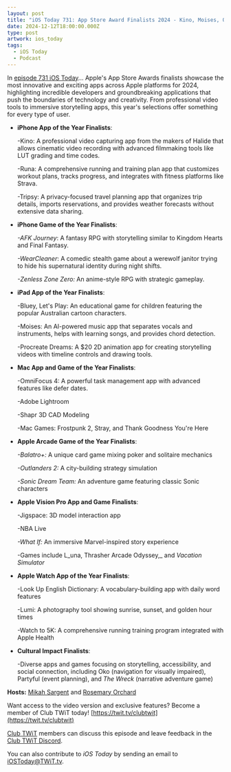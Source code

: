 ```yaml
---
layout: post
title: "iOS Today 731: App Store Award Finalists 2024 - Kino, Moises, OmniFocus 4, & more!"
date: 2024-12-12T18:00:00.000Z
type: post
artwork: ios_today
tags:
  - iOS Today
  - Podcast
---
```

In [episode 731 iOS Today](https://twit.tv/shows/ios-today/episodes/731)...
Apple's App Store Awards finalists showcase the most innovative and exciting apps across Apple platforms for 2024, highlighting incredible developers and groundbreaking applications that push the boundaries of technology and creativity. From professional video tools to immersive storytelling apps, this year's selections offer something for every type of user.

*   **iPhone App of the Year Finalists**:
    
    \-Kino: A professional video capturing app from the makers of Halide that allows cinematic video recording with advanced filmmaking tools like LUT grading and time codes.
    
    \-Runa: A comprehensive running and training plan app that customizes workout plans, tracks progress, and integrates with fitness platforms like Strava.
    
    \-Tripsy: A privacy-focused travel planning app that organizes trip details, imports reservations, and provides weather forecasts without extensive data sharing.
    
*   **iPhone Game of the Year Finalists**:
    
    _\-AFK Journey_: A fantasy RPG with storytelling similar to Kingdom Hearts and Final Fantasy.
    
    _\-WearCleaner_: A comedic stealth game about a werewolf janitor trying to hide his supernatural identity during night shifts.
    
    _\-Zenless Zone Zero:_ An anime-style RPG with strategic gameplay.
    
*   **iPad App of the Year Finalists**:
    
    \-Bluey, Let's Play: An educational game for children featuring the popular Australian cartoon characters.
    
    \-Moises: An AI-powered music app that separates vocals and instruments, helps with learning songs, and provides chord detection.
    
    \-Procreate Dreams: A $20 2D animation app for creating storytelling videos with timeline controls and drawing tools.
    
*   **Mac App and Game of the Year Finalists**:
    
    \-OmniFocus 4: A powerful task management app with advanced features like defer dates.
    
    \-Adobe Lightroom
    
    \-Shapr 3D CAD Modeling
    
    \-Mac Games: Frostpunk 2, Stray, and Thank Goodness You're Here
    
*   **Apple Arcade Game of the Year Finalists**:
    
    _\-Balatro+:_ A unique card game mixing poker and solitaire mechanics
    
    _\-Outlanders 2:_ A city-building strategy simulation
    
    _\-Sonic Dream Team:_ An adventure game featuring classic Sonic characters
    
*   **Apple Vision Pro App and Game Finalists**:
    
    \-Jigspace: 3D model interaction app
    
    \-NBA Live
    
    _\-What If:_ An immersive Marvel-inspired story experience
    
    \-Games include L_una, Thrasher Arcade Odyssey,_ and _Vacation Simulator_
    
*   **Apple Watch App of the Year Finalists**:
    
    \-Look Up English Dictionary: A vocabulary-building app with daily word features
    
    \-Lumi: A photography tool showing sunrise, sunset, and golden hour times
    
    \-Watch to 5K: A comprehensive running training program integrated with Apple Health
    
*   **Cultural Impact Finalists**:
    
    \-Diverse apps and games focusing on storytelling, accessibility, and social connection, including Oko (navigation for visually impaired), Partyful (event planning), and _The Wreck_ (narrative adventure game)
    

**Hosts:** [Mikah Sargent](https://twit.tv/people/mikah-sargent) and [Rosemary Orchard](https://twit.tv/people/rosemary-orchard)

Want access to the video version and exclusive features? Become a member of Club TWiT today! [https://twit.tv/clubtwit](https://twit.tv/clubtwit)

[Club TWiT](https://twit.tv/clubtwit) members can discuss this episode and leave feedback in the [Club TWiT Discord](https://twit.memberful.com/account/discord/authorize).

You can also contribute to _iOS Today_ by sending an email to [iOSToday@TWiT.tv](mailto:iOSToday@TWiT.tv).
